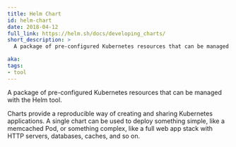 ```yaml
---
title: Helm Chart
id: helm-chart
date: 2018-04-12
full_link: https://helm.sh/docs/developing_charts/
short_description: >
  A package of pre-configured Kubernetes resources that can be managed with the Helm tool.

aka:
tags:
- tool
---
```

 A package of pre-configured Kubernetes resources that can be managed with the Helm tool.

<!--more-->

Charts provide a reproducible way of creating and sharing Kubernetes applications.
A single chart can be used to deploy something simple, like a memcached Pod, or something complex, like a full web app stack with HTTP servers, databases, caches, and so on.

